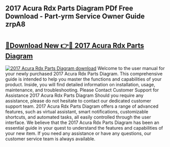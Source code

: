 ## 2017 Acura Rdx Parts Diagram PDf Free Download - Part-yrm Service Owner Guide zrpA8

# <h2><a href="http://dfl6lfp.blite.top/?on=2017+Acura+Rdx+Parts+Diagram">🔗Download New 👉🔴 2017 Acura Rdx Parts Diagram</a></h2>

[![2017 Acura Rdx Parts Diagram download](https://i.imgur.com/lujVjoI.png)](http://dfl6lfp.blite.top/?on=2017+Acura+Rdx+Parts+Diagram)
Welcome to the user manual for your newly purchased 2017 Acura Rdx Parts Diagram. This comprehensive guide is intended to help you master the functions and capabilities of your product. Inside, you will find detailed information on installation, usage, maintenance, and troubleshooting. Please Contact Customer Support for Assistance 2017 Acura Rdx Parts Diagram Should you require any assistance, please do not hesitate to contact our dedicated customer support team. 2017 Acura Rdx Parts Diagram offers a range of advanced features, such as virtual assistant, smart notifications, customizable shortcuts, and automated tasks, all easily controlled through the user interface. We believe that the 2017 Acura Rdx Parts Diagram has been an essential guide in your quest to understand the features and capabilities of your new item. If you need any assistance or have any questions, our customer service team is always available.
